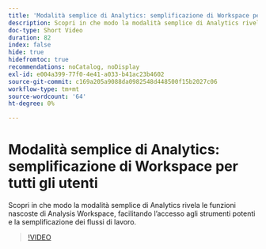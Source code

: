 ```yaml
---
title: 'Modalità semplice di Analytics: semplificazione di Workspace per tutti gli utenti'
description: Scopri in che modo la modalità semplice di Analytics rivela le funzioni nascoste di Analysis Workspace, facilitando l’accesso agli strumenti potenti e la semplificazione dei flussi di lavoro.
doc-type: Short Video
duration: 82
index: false
hide: true
hidefromtoc: true
recommendations: noCatalog, noDisplay
exl-id: e004a399-77f0-4e41-a033-b41ac23b4602
source-git-commit: c169a205a9088da0982548d448500f15b2027c06
workflow-type: tm+mt
source-wordcount: '64'
ht-degree: 0%

---
```


# Modalità semplice di Analytics: semplificazione di Workspace per tutti gli utenti

Scopri in che modo la modalità semplice di Analytics rivela le funzioni nascoste di Analysis Workspace, facilitando l’accesso agli strumenti potenti e la semplificazione dei flussi di lavoro.

<!-- 62_S102_3442449_82_analytics-easy-mode-simplifying-workspace-for-all-users -->
>[!VIDEO](https://video.tv.adobe.com/v/3458343/?learn=on&enablevpops=true)
